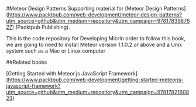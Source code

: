 #Meteor Design Patterns
Supporting material for [Meteor Design Patterns] (https://www.packtpub.com/web-development/meteor-design-patterns?utm_source=github&utm_medium=repository&utm_campaign=9781783987627) (Packtpub Publishing).

This is the code repository for Developing MicrIn order to follow this book, we are going to need to install Meteor version 1.1.0.2 or above and a Unix system such as a Mac or Linux computer 

##Related books

[Getting Started with Meteor.js JavaScript Framework] (https://www.packtpub.com/web-development/getting-started-meteorjs-javascript-framework?utm_source=github&utm_medium=repository&utm_campaign=9781782160823)
